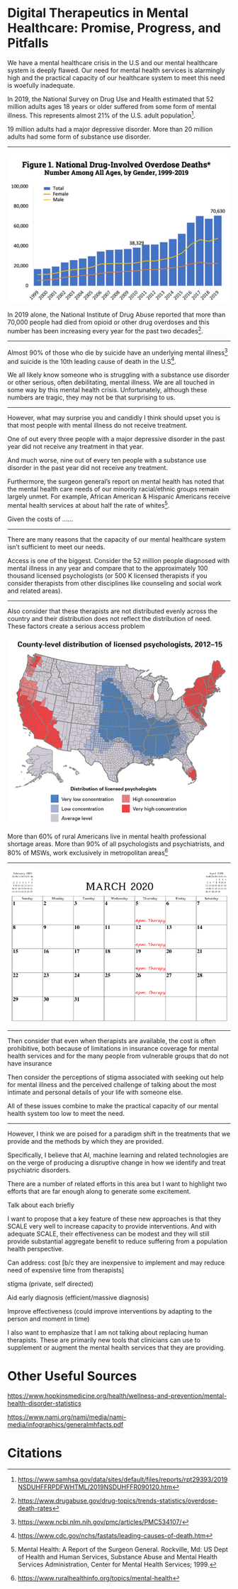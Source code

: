

# Digital Therapeutics in Mental Healthcare: Promise, Progress, and Pitfalls

We have a mental healthcare crisis in the U.S and our mental healthcare system is deeply flawed.  Our need for mental health services is alarmingly high and the practical capacity of our healthcare system to meet this need is woefully inadequate.

In 2019, the National Survey on Drug Use and Health estimated that 52 million adults ages 18 years or older suffered from some form of mental illness.  This represents almost 21% of the U.S. adult population[^fn_nsduh]. 

19 million adults had a major depressive disorder. More than 20 million adults had some form of substance use disorder. 

---

![overdoses](overdoses.png)

In 2019 alone, the National Institute of Drug Abuse reported that  more than 70,000 people had died from opioid or other drug overdoses and this number has been increasing every year for the past two decades[^fn_overdose].  

---

Almost 90% of those who die by suicide have an underlying mental illness[^fn_suicide] and suicide is the 10th leading cause of death in the U.S[^fn_death].

<!--Add more stats about cost of mental illness-->


We all likely know someone who is struggling with a substance use disorder or other serious, often debilitating, mental illness.  We are all touched in some way by this mental health crisis.  Unfortunately, although these numbers are tragic, they may not be that surprising to us.  

---

However, what may surprise you and candidly I think should upset you is that most people with mental illness do not receive treatment.  

One of out every three people with a major depressive disorder in the past year did not receive any treatment in that year.

And much worse, nine out of every ten people with a substance use disorder in the past year did not receive any treatment.

Furthermore, the surgeon general’s report on mental health has noted that the mental health care needs of our minority racial/ethnic groups remain largely unmet.  For example, African American & Hispanic Americans receive mental health services at about half the rate of whites[^fn_surgeongeneral].

Given the costs of ......

___

There are many reasons that the capacity of our mental healthcare system isn’t sufficient to meet our needs.

Access is one of the biggest.  Consider the 52 million people diagnosed with mental illness in any year and compare that to the approximately 100 thousand licensed psychologists (or 500 K licensed therapists if you consider therapists from other disciplines like counseling and social work and related areas).

---
Also consider that these therapists are not distributed evenly across the country and their distribution does not reflect the distribution of need.  These factors create a serious access problem





![psychologist heatmap](psychologist_heatmap.png)



More than 60% of rural Americans live in mental health professional shortage areas.  More than 90% of all psychologists and psychiatrists, and 80% of MSWs, work exclusively in metropolitan areas[^fn_rural]

---

![calendar](calendar.png)

---

Then consider that even when therapists are available, the cost is often prohibitive, both because of limitations in insurance coverage for mental health services and for the many people from vulnerable groups that do not have insurance

Then consider the perceptions of stigma associated with seeking out help for mental illness and the perceived challenge of talking about the most intimate and personal details of your life with someone else.


All of these issues combine to make the practical capacity of our mental health system too low to meet the need.

---

However, I think we are poised for a paradigm shift in the treatments that we provide and the methods by which they are provided.

Specifically, I believe that AI, machine learning and related technologies are on the verge of producing a disruptive change in how we identify and treat psychiatric disorders.  

There are a number of related efforts in this area but I want to highlight two efforts that are far enough along to generate some excitement.

Talk about each briefly



I want to propose that a key feature of these new approaches is that they SCALE very well to increase capacity to provide interventions.  And with adequate SCALE, their effectiveness can be modest and they will still provide substantial aggregate benefit to reduce suffering from a population  health perspective.

Can address: 
cost [b/c they are inexpensive to implement and may reduce need of expensive time from therapists]

stigma (private, self directed)

Aid early diagnosis (efficient/massive diagnosis)

Improve effectiveness (could improve interventions by adapting to the person and moment in time)

I also want to emphasize that I am not talking about replacing human therapists.    These are primarily new tools that clinicians can use to supplement or augment the mental health services that they are providing.


# Other Useful Sources
https://www.hopkinsmedicine.org/health/wellness-and-prevention/mental-health-disorder-statistics

https://www.nami.org/nami/media/nami-media/infographics/generalmhfacts.pdf


# Citations

[^fn_nsduh]: https://www.samhsa.gov/data/sites/default/files/reports/rpt29393/2019NSDUHFFRPDFWHTML/2019NSDUHFFR090120.htm

[^fn_overdose]: https://www.drugabuse.gov/drug-topics/trends-statistics/overdose-death-rates

[^fn_suicide]: https://www.ncbi.nlm.nih.gov/pmc/articles/PMC534107/

[^fn_death]: https://www.cdc.gov/nchs/fastats/leading-causes-of-death.htm

[^fn_surgeongeneral]: Mental Health: A Report of the Surgeon General. Rockville, Md: US Dept of Health and Human Services, Substance Abuse and Mental Health Services Administration, Center for Mental Health Services; 1999.

[^fn_rural]: https://www.ruralhealthinfo.org/topics/mental-health
